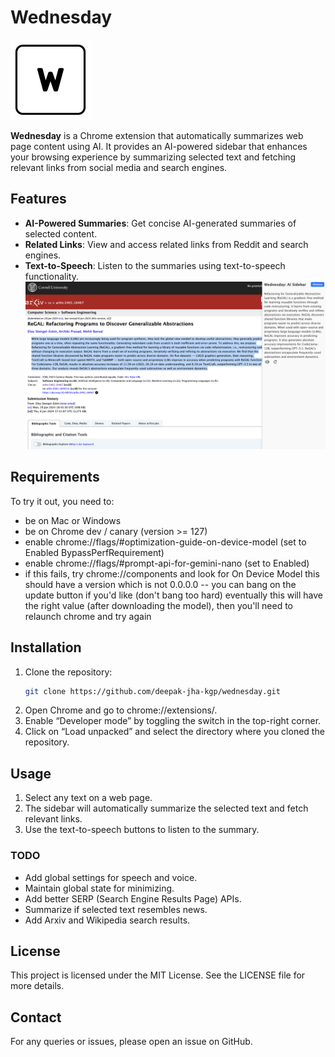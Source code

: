 # Wednesday

![Wednesday Icon](icons/icon128.png)

**Wednesday** is a Chrome extension that automatically summarizes web page content using AI. It provides an AI-powered sidebar that enhances your browsing experience by summarizing selected text and fetching relevant links from social media and search engines.

## Features

- **AI-Powered Summaries**: Get concise AI-generated summaries of selected content.
- **Related Links**: View and access related links from Reddit and search engines.
- **Text-to-Speech**: Listen to the summaries using text-to-speech functionality.
![Screenshot](screenshots/screenshot.png)


## Requirements 
To try it out, you need to:

- be on Mac or Windows
- be on Chrome dev / canary (version >= 127)
- enable chrome://flags/#optimization-guide-on-device-model (set to Enabled BypassPerfRequirement)
- enable chrome://flags/#prompt-api-for-gemini-nano (set to Enabled)
- if this fails, try chrome://components and look for On Device Model
    this should have a version which is not 0.0.0.0 -- you can bang on the update button if you'd like (don't bang too hard)
    eventually this will have the right value (after downloading the model), then you'll need to relaunch chrome and try again

## Installation

1. Clone the repository:
   ```sh
   git clone https://github.com/deepak-jha-kgp/wednesday.git
2. Open Chrome and go to chrome://extensions/.
3. Enable “Developer mode” by toggling the switch in the top-right corner.
4. Click on “Load unpacked” and select the directory where you cloned the repository.

## Usage
1. Select any text on a web page.
2. The sidebar will automatically summarize the selected text and fetch relevant links.
3. Use the text-to-speech buttons to listen to the summary.

### TODO

- Add global settings for speech and voice.
- Maintain global state for minimizing.
- Add better SERP (Search Engine Results Page) APIs.
- Summarize if selected text resembles news.
- Add Arxiv and Wikipedia search results.

## License
This project is licensed under the MIT License. See the LICENSE file for more details.

## Contact
For any queries or issues, please open an issue on GitHub.